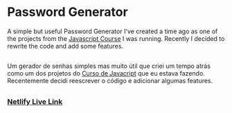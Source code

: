 # Password Generator

A simple but useful Password Generator I've created a time ago as one of the projects from the <a href="https://scrimba.com/learn/learnjavascript" target="_blank">Javascript Course</a> I was running. Recently I decided to rewrite the code and add some features.

##

Um gerador de senhas simples mas muito útil que criei um tempo atrás como um dos projetos do <a href="https://scrimba.com/learn/learnjavascript">Curso de Javacript</a> que eu estava fazendo. Recentemente decidi reescrever o código e adicionar algumas features.

##

### <a href="https://warm-bombolone-ac8f26.netlify.app/" target="_blank">Netlify Live Link</a>
